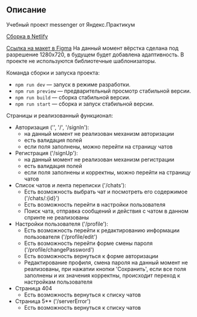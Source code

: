 ## Описание
Учебный проект messenger от Яндекс.Практикум

[Сборка в Netlify](https://reliable-salmiakki-311a25.netlify.app/)

[Ссылка на макет в Figma](https://www.figma.com/file/KNTCZXXiBQP3vwKKpwwD67/Chat_external_link-(Copy))
На данный момент вёрстка сделана под разрешение 1280х720, в будущем будет добавлена адаптивность.
В проекте не используются библиотечные шаблонизаторы.

Команда сборки и запуска проекта: 
- `npm run dev` — запуск в режиме разработки.
- `npm run preview` — предварительный просмотр стабильной версии.
- `npm run build` — сборка стабильной версии.
- `npm run start` — сборка и запуск стабильной версии.

Страницы и реализованный функционал:
- Авторизация ('', '/', '/signIn'):
  - на данный момент не реализован механизм авторизации
  - есть валидация полей
  - если поля заполнены, можно перейти на страницу чатов
- Регистрация ('/signUp'):
  - на данный момент не реализован механизм регистрации
  - есть валидация полей
  - если поля заполнены и корректны, можно перейти на страницу чатов 
- Список чатов и лента переписки  ('/chats'):
  - Есть возможность выбрать чат и посмотреть его содержимое   ('/chats/:{id}')
  - Есть возможность перейти в настройки пользователя
  - Поиск чата, отправка сообщений и действия с чатом в данном спринте не реализованы
- Настройки пользователя ('/profile'):
  - Есть возможность перейти к редактированию информации пользователя ('/profile/edit') 
  - Есть возможность перейти форме смены пароля ('/profile/changePassword')
  - Есть возможность вернуться к форме авторизации
  - Редактирование профиля, смена пароля на данный момент не реализованы, при нажатии кнопки 'Сохранить', если все поля заполнены и их значения корректны, происходит переход к настройкам пользователя
- Страница 404
  - Есть возможность вернуться к списку чатов
- Страница 5** ('/serverError')
  - Есть возможность вернуться к списку чатов
